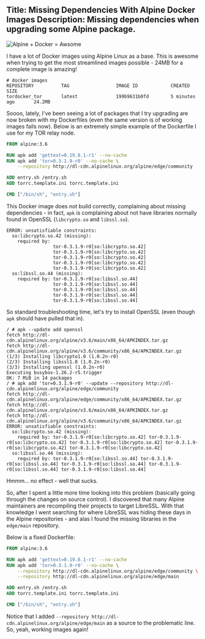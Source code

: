 Title: Missing Dependencies With Alpine Docker Images
Description: Missing dependencies when upgrading some Alpine package.
---

![Alpine + Docker = Awsome](/content/images/2018/docker+alpine.png)

I have a lot of Docker images using Alpine Linux as a base. This is awesome when trying to get the most streamlined images possible - 24MB for a complete image is amazing!

```log
# docker images
REPOSITORY          TAG                 IMAGE ID            CREATED             SIZE
tordocker_tor       latest              199b9631b0fd        5 minutes ago       24.2MB
```

Soooo, lately, I've been seeing a lot of packages that I try upgrading are now broken with my Dockerfiles (even the same version is of working images fails now). Below is an extremely simple example of the Dockerfile I use for my TOR relay node.

```Dockerfile
FROM alpine:3.6

RUN apk add 'gettext=0.19.8.1-r1' --no-cache
RUN apk add 'tor=0.3.1.9-r0' --no-cache \
    --repository http://dl-cdn.alpinelinux.org/alpine/edge/community

ADD entry.sh /entry.sh
ADD torrc.template.ini torrc.template.ini

CMD ["/bin/sh", "entry.sh"]
```

This Docker image does not build correctly, complaining about missing dependencies - in fact, `apk` is complaining about not have libraries normally found in OpenSSL (`libcrypto.so` and `libssl.so`).

```log
ERROR: unsatisfiable constraints:
  so:libcrypto.so.42 (missing):
    required by:
                 tor-0.3.1.9-r0[so:libcrypto.so.42]
                 tor-0.3.1.9-r0[so:libcrypto.so.42]
                 tor-0.3.1.9-r0[so:libcrypto.so.42]
                 tor-0.3.1.9-r0[so:libcrypto.so.42]
                 tor-0.3.1.9-r0[so:libcrypto.so.42]
  so:libssl.so.44 (missing):
    required by: tor-0.3.1.9-r0[so:libssl.so.44]
                 tor-0.3.1.9-r0[so:libssl.so.44]
                 tor-0.3.1.9-r0[so:libssl.so.44]
                 tor-0.3.1.9-r0[so:libssl.so.44]
                 tor-0.3.1.9-r0[so:libssl.so.44]
```

So standard troubleshooting time, let's try to install OpenSSL (even though `apk` should have pulled that in).

```log
/ # apk --update add openssl
fetch http://dl-cdn.alpinelinux.org/alpine/v3.6/main/x86_64/APKINDEX.tar.gz
fetch http://dl-cdn.alpinelinux.org/alpine/v3.6/community/x86_64/APKINDEX.tar.gz
(1/3) Installing libcrypto1.0 (1.0.2n-r0)
(2/3) Installing libssl1.0 (1.0.2n-r0)
(3/3) Installing openssl (1.0.2n-r0)
Executing busybox-1.26.2-r5.trigger
OK: 7 MiB in 14 packages
/ # apk add 'tor=0.3.1.9-r0' --update --repository http://dl-cdn.alpinelinux.org/alpine/edge/community
fetch http://dl-cdn.alpinelinux.org/alpine/edge/community/x86_64/APKINDEX.tar.gz
fetch http://dl-cdn.alpinelinux.org/alpine/v3.6/main/x86_64/APKINDEX.tar.gz
fetch http://dl-cdn.alpinelinux.org/alpine/v3.6/community/x86_64/APKINDEX.tar.gz
ERROR: unsatisfiable constraints:
  so:libcrypto.so.42 (missing):
    required by: tor-0.3.1.9-r0[so:libcrypto.so.42] tor-0.3.1.9-r0[so:libcrypto.so.42] tor-0.3.1.9-r0[so:libcrypto.so.42] tor-0.3.1.9-r0[so:libcrypto.so.42] tor-0.3.1.9-r0[so:libcrypto.so.42]
  so:libssl.so.44 (missing):
    required by: tor-0.3.1.9-r0[so:libssl.so.44] tor-0.3.1.9-r0[so:libssl.so.44] tor-0.3.1.9-r0[so:libssl.so.44] tor-0.3.1.9-r0[so:libssl.so.44] tor-0.3.1.9-r0[so:libssl.so.44]
```

Hmmm... no effect - well that sucks. 

So, after I spent a little more time looking into this problem (basically going through the changes on source control). I discovered that many Alpine maintainers are recompiling their projects to target LibreSSL. With that knowledge I went searching for where LibreSSL was hiding these days in the Alpine repositories - and alas I found the missing libraries in the `edge/main` repository.

Below is a fixed Dockerfile:

```Dockerfile
FROM alpine:3.6

RUN apk add 'gettext=0.19.8.1-r1' --no-cache
RUN apk add 'tor=0.3.1.9-r0' --no-cache \
    --repository http://dl-cdn.alpinelinux.org/alpine/edge/community \
    --repository http://dl-cdn.alpinelinux.org/alpine/edge/main

ADD entry.sh /entry.sh
ADD torrc.template.ini torrc.template.ini

CMD ["/bin/sh", "entry.sh"]
```

Notice that I added `--repository http://dl-cdn.alpinelinux.org/alpine/edge/main` as a source to the problematic line. So, yeah, working images again!